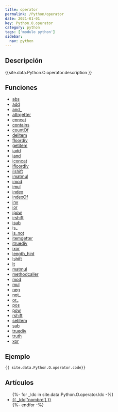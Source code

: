 ```yaml
---
title: operator
permalink: /Python/operator
date: 2021-01-01
key: Python.O.operator
category: python
tags: ['modulo python']
sidebar: 
  nav: python
---
```


## Descripción
{{site.data.Python.O.operator.description }}

## Funciones
* [abs](/Python/operator/abs/)
* [add](/Python/operator/add/)
* [and_](/Python/operator/and_/)
* [attrgetter](/Python/operator/attrgetter/)
* [concat](/Python/operator/concat/)
* [contains](/Python/operator/contains/)
* [countOf](/Python/operator/countOf/)
* [delitem](/Python/operator/delitem/)
* [floordiv](/Python/operator/floordiv/)
* [getitem](/Python/operator/getitem/)
* [iadd](/Python/operator/iadd/)
* [iand](/Python/operator/iand/)
* [iconcat](/Python/operator/iconcat/)
* [ifloordiv](/Python/operator/ifloordiv/)
* [ilshift](/Python/operator/ilshift/)
* [imatmul](/Python/operator/imatmul/)
* [imod](/Python/operator/imod/)
* [imul](/Python/operator/imul/)
* [index](/Python/operator/index/)
* [indexOf](/Python/operator/indexOf/)
* [inv](/Python/operator/inv/)
* [ior](/Python/operator/ior/)
* [ipow](/Python/operator/ipow/)
* [irshift](/Python/operator/irshift/)
* [isub](/Python/operator/isub/)
* [is_](/Python/operator/is_/)
* [is_not](/Python/operator/is_not/)
* [itemgetter](/Python/operator/itemgetter/)
* [itruediv](/Python/operator/itruediv/)
* [ixor](/Python/operator/ixor/)
* [length_hint](/Python/operator/length_hint/)
* [lshift](/Python/operator/lshift/)
* [lt](/Python/operator/lt/)
* [matmul](/Python/operator/matmul/)
* [methodcaller](/Python/operator/methodcaller/)
* [mod](/Python/operator/mod/)
* [mul](/Python/operator/mul/)
* [neg](/Python/operator/neg/)
* [not_](/Python/operator/not_/)
* [or_](/Python/operator/or_/)
* [pos](/Python/operator/pos/)
* [pow](/Python/operator/pow/)
* [rshift](/Python/operator/rshift/)
* [setitem](/Python/operator/setitem/)
* [sub](/Python/operator/sub/)
* [truediv](/Python/operator/truediv/)
* [truth](/Python/operator/truth/)
* [xor](/Python/operator/xor/)

## Ejemplo
~~~python
{{ site.data.Python.O.operator.code}}
~~~

## Artículos
<ul>
{%- for _ldc in site.data.Python.O.operator.ldc -%}
   <li>
       <a href="{{_ldc['url'] }}">{{ _ldc['nombre'] }}</a>
   </li>
{%- endfor -%}
</ul>
